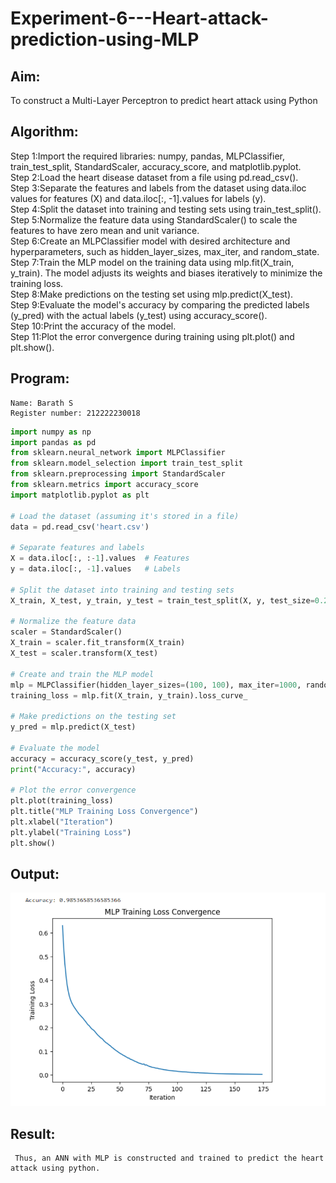 # Experiment-6---Heart-attack-prediction-using-MLP
## Aim:
To construct a  Multi-Layer Perceptron to predict heart attack using Python
## Algorithm:
Step 1:Import the required libraries: numpy, pandas, MLPClassifier, train_test_split, StandardScaler, accuracy_score, and matplotlib.pyplot.<br>
Step 2:Load the heart disease dataset from a file using pd.read_csv().<br>
Step 3:Separate the features and labels from the dataset using data.iloc values for features (X) and data.iloc[:, -1].values for labels (y).<br>
Step 4:Split the dataset into training and testing sets using train_test_split().<br>
Step 5:Normalize the feature data using StandardScaler() to scale the features to have zero mean and unit variance.<br>
Step 6:Create an MLPClassifier model with desired architecture and hyperparameters, such as hidden_layer_sizes, max_iter, and random_state.<br>
Step 7:Train the MLP model on the training data using mlp.fit(X_train, y_train). The model adjusts its weights and biases iteratively to minimize the training loss.<br>
Step 8:Make predictions on the testing set using mlp.predict(X_test).<br>
Step 9:Evaluate the model's accuracy by comparing the predicted labels (y_pred) with the actual labels (y_test) using accuracy_score().<br>
Step 10:Print the accuracy of the model.<br>
Step 11:Plot the error convergence during training using plt.plot() and plt.show().<br>

## Program:
```
Name: Barath S
Register number: 212222230018
```
```python
import numpy as np
import pandas as pd
from sklearn.neural_network import MLPClassifier
from sklearn.model_selection import train_test_split
from sklearn.preprocessing import StandardScaler
from sklearn.metrics import accuracy_score
import matplotlib.pyplot as plt

# Load the dataset (assuming it's stored in a file)
data = pd.read_csv('heart.csv')

# Separate features and labels
X = data.iloc[:, :-1].values  # Features
y = data.iloc[:, -1].values   # Labels

# Split the dataset into training and testing sets
X_train, X_test, y_train, y_test = train_test_split(X, y, test_size=0.2, random_state=42)

# Normalize the feature data
scaler = StandardScaler()
X_train = scaler.fit_transform(X_train)
X_test = scaler.transform(X_test)

# Create and train the MLP model
mlp = MLPClassifier(hidden_layer_sizes=(100, 100), max_iter=1000, random_state=42)
training_loss = mlp.fit(X_train, y_train).loss_curve_

# Make predictions on the testing set
y_pred = mlp.predict(X_test)

# Evaluate the model
accuracy = accuracy_score(y_test, y_pred)
print("Accuracy:", accuracy)

# Plot the error convergence
plt.plot(training_loss)
plt.title("MLP Training Loss Convergence")
plt.xlabel("Iteration")
plt.ylabel("Training Loss")
plt.show()

```


## Output:
![model](6.png)

## Result:
     Thus, an ANN with MLP is constructed and trained to predict the heart attack using python.
     

